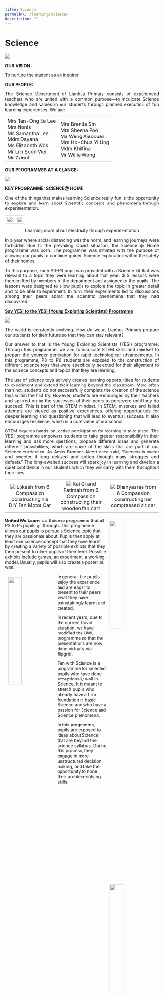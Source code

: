 ```yaml
---
title: Science
permalink: /learning/science/
description: ""
---
```

# Science

![](/images/Learning/Science/science.jpg)

**OUR VISION:**  

To nurture the student as an inquirer

**OUR PEOPLE:**

<p style="text-align: justify;">The Science Department of Lianhua Primary consists of experienced teachers who are united with a common purpose—to inculcate Science knowledge and values in our students through planned execution of fun learning experiences. We are:</p>


|                   |            |
|----------------------|-------------------|
| Mrs Tan-Ong Ee Lee<br>Mrs Nonis<br>Ms Samantha Lee<br>Mdm Dayana<br>Ms Elizabeth Wok<br>Mr Lim Soon Wei<br>Mr Zainul | Mrs Brenda Sin<br>Mrs Sheena Foo<br>Ms Wang Xiaoxuan<br>Mrs Ho-Chua Yi Ling<br>Mdm Khilfina<br>Mr Willie Wong |


**OUR PROGRAMMES AT A GLANCE:**

![](/images/Learning/Science/sci%20dept.png)

**KEY PROGRAMME: SCIENCE@ HOME**

<p style="text-align: justify;">One of the things that makes learning Science really fun is the opportunity to explore and learn about Scientific concepts and phenomena through experimentation.</p>

|   |   |
|:---:|:---:|
|  ![](/images/Learning/Science/Science@Home%201.jpeg) |    ![](/images/Learning/Science/Science@Home%202.jpeg)  |

<center>Learning more about electricity through experimentation</center>

<p style="text-align: justify;">In a year where social distancing was the norm, and learning journeys were forbidden due to the prevailing Covid situation, the Science @ Home programme was born. The programme was initiated with the purpose of allowing our pupils to continue guided Science exploration within the safety of their homes.</p>

<p style="text-align: justify;">To this purpose, each P3-P6 pupil was provided with a Science kit that was relevant to a topic they were learning about that year. SLS lessons were then crafted by members of the department and assigned to the pupils. The lessons were designed to allow pupils to explore the topic in greater detail and to be able to experiment. In turn, their experiments led to discussions among their peers about the scientific phenomena that they had discovered.</p>

  

**<u>Say YES! to the YES! (Young Exploring Scientists) Programme</u>**

![](/images/Learning/Science/IMG_1007.jpg)

<p style="text-align: justify;">The world is constantly evolving. How do we at Lianhua Primary prepare our students for their future so that they can stay relevant? </p> 

<p style="text-align: justify;">Our answer to that is the Young Exploring Scientists (YES!) programme. Through this programme, we aim to inculcate STEM skills and mindset to prepare the younger generation for rapid technological advancements. In this programme, P3 to P6 students are exposed to the construction of different science toys that were specifically selected for their alignment to the science concepts and topics that they are learning.</p>

<p style="text-align: justify;">The use of science toys actively creates learning opportunities for students to experiment and extend their learning beyond the classroom. More often than not, students do not successfully complete the creation of the science toys within the first try. However, students are encouraged by their teachers and spurred on by the successes of their peers to persevere until they do succeed. This is part of the STEM mindset. In STEM, mistakes and failed attempts are viewed as positive experiences, offering opportunities for deeper learning and questioning that will lead to eventual success. It also encourages resilience, which is a core value of our school.</p>

<p style="text-align: justify;">STEM requires hands-on, active participation for learning to take place. The YES! programme empowers students to take greater responsibility in their learning and ask more questions, propose different ideas and generate different possibilities, which are some of the skills that are part of our Science curriculum. As Amos Bronson Alcott once said, “Success is sweet and sweeter if long delayed and gotten through many struggles and defeats.” The long-awaited success will spark joy in learning and develop a quiet confidence in our students which they will carry with them throughout their lives.</p>


|   |   |   |
|:---:|:---:|:---:|
| ![](/images/Learning/Science/Lokesh%20from%206%20Compassion%20constructing%20his%20DIY%20Fan%20Motor%20Car.jpg) Lokesh from 6 Compassion constructing his DIY Fan Motor Car | ![](/images/Learning/Science/Kai%20Qi%20and%20Fatimah%20from%206%20Compassion%20constructing%20their%20wooden%20fan%20cart.jpg) Kai Qi and Fatimah from 6 Compassion constructing their wooden fan cart |  ![](/images/Learning/Science/Dhanyasree%20from%206%20Compassion%20constructing%20her%20compressed%20air%20car.jpg)  Dhanyasree from 6 Compassion constructing her compressed air car  |


<img src="/images/Learning/Science/united2.jpg" style="width:30%;float:right; padding: 10px">
<b>United We Learn</b> is a Science programme that all P3 to P5 pupils go through. This programme allows our pupils to pursue a Science topic that they are passionate about. Pupils then apply at least one science concept that they have learnt by creating a variety of possible exhibits that they then present to other pupils of their level. Possible exhibits include games, an experiment, a working model. Usually, pupils will also create a poster as well.

<img src="/images/Learning/Science/united1.jpg" style="width:30%;float:left; padding: 10px">In general, the pupils enjoy the experience and are eager to present to their peers what they have painstakingly learnt and created.

In recent years, due to the current Covid situation, we have modified the UWL programme so that the presentations are now done virtually via flipgrid.

<img src="/images/Learning/Science/united.jpg" style="width:30%;float:right; padding: 10px">

Fun with Science is a programme for selected pupils who have done exceptionally well in Science. It is meant to stretch pupils who already have a firm foundation in basic Science and who have a passion for Science and Science phenomena.

In this programme, pupils are exposed to ideas about Science that are beyond the science syllabus. During this process, they engage in more unstructured decision making, and take the opportunity to hone their problem-solving skills.<br clear="right">

**<u>Nature Guides</u>**

![](/images/Learning/Science/IMG_2068(1).jpg)

‘One is never too small to make a difference’.  

<p style="text-align: justify;">Lianhua Primary School has a passionate group of youngsters who commit their time and energy to preserving the school’s flora and fauna. This special group of people make up the LHPS Nature Guides.</p>

<p style="text-align: justify;">These Nature Guides are volunteers from various classes of differing levels and they range from P3 to P6. Upon confirmation of their Nature Guide status, these students are trained in the maintenance of the flora and fauna of the school.</p>

<p style="text-align: justify;">Despite their busy schedules, the Nature Guides take the time and every opportunity they have to maintain the landscape of the school. They weed and water the various gardens, especially the edible gardens. They catch pests that may harm the vegetation on the school premises. Some of these pests are then adopted. They also sharpen their gardening skills under the guidance of teachers and in the process, develop green fingers.</p>

<p style="text-align: justify;">Our Nature Guides’ passion for the environment is contagious, and many unofficial Nature Guides have entered our service because of their friends’ enthusiasm for greenery. In addition to their passionate selves, our Nature Guides also educate the school community about the flora and fauna found in the school through poster designs and in pre-covid years, in person. This has in turn, raised awareness in our student community about the importance of every living thing around us and the reasons behind conservation.</p>

<p style="text-align: justify;">Passion for Nature can be addictive. Many of our Nature Guides are repeat volunteers. Once bitten by the green bug, few of them leave this cheerful community of green elves. They become advocates of conservation and an inspiration to their fellow classmates to do more for their environment.</p>

<p style="text-align: justify;">It is our hope and aspiration that all pupils who graduate from the halls of Lianhua Primary will learn to care for our environment and do their part for the earth. After all, we only have ONE earth.</p>

|   |   |
|:---:|:---:|
|  ![](/images/Learning/Science/Nadirah%20from%206%20Unity%20repotting%20some%20plants.jpg) Nadirah from 6 Unity repotting some plants  | <img src="/images/Learning/Science/Sudhan%20and%20Indrajit%20from%206%20Compassion%20repotting%20some%20plants.jpg" style="width:75%">  Sudhan and Indrajit from 6 Compassion repotting some plants  |

So what do our pupils have to say about being a Nature Guide at Lianhua?

![](/images/Learning/Science/Students%20thoughts%20on%20being%20a%20Nature%20Guide.png)

<center>Students’ thoughts on being a Nature Guide</center>